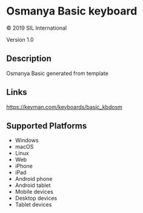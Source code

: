 Osmanya Basic keyboard
==============

© 2019 SIL International

Version 1.0

Description
-----------

Osmanya Basic generated from template

Links
-----
https://keyman.com/keyboards/basic_kbdosm

Supported Platforms
-------------------
 * Windows
 * macOS
 * Linux
 * Web
 * iPhone
 * iPad
 * Android phone
 * Android tablet
 * Mobile devices
 * Desktop devices
 * Tablet devices

